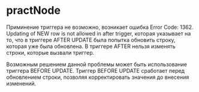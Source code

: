# practNode
Приминение триггера не возможно, возникает ошибка Error Code: 1362. Updating of NEW row is not allowed in after trigger, которая указывает на то, что в триггере AFTER UPDATE была попытка обновить строку, которая уже была обновлена. В триггере AFTER нельзя изменять строки, которые вызвали триггер.


Возможным решением данной проблемы может быть использование триггера BEFORE UPDATE. Триггер BEFORE UPDATE сработает перед обновлением строки, позволяя корректировать значения до внесения изменений.

